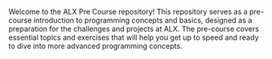 Welcome to the ALX Pre Course repository! This repository serves as a pre-course introduction to programming concepts and basics, designed as a preparation for the challenges and projects at ALX. The pre-course covers essential topics and exercises that will help you get up to speed and ready to dive into more advanced programming concepts.
